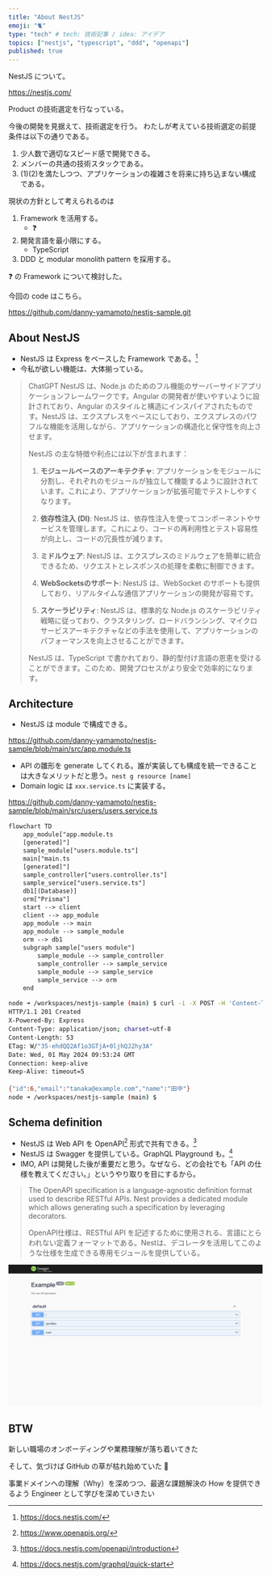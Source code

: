 ```yaml
---
title: "About NestJS"
emoji: "🐈"
type: "tech" # tech: 技術記事 / idea: アイデア
topics: ["nestjs", "typescript", "ddd", "openapi"]
published: true
---
```

NestJS について。

https://nestjs.com/

Product の技術選定を行なっている。

今後の開発を見据えて、技術選定を行う。
わたしが考えている技術選定の前提条件は以下の通りである。
1. 少人数で適切なスピード感で開発できる。
1. メンバーの共通の技術スタックである。
1. (1)(2)を満たしつつ、アプリケーションの複雑さを将来に持ち込まない構成である。

現状の方針として考えられるのは
1. Framework を活用する。
    - ❓
2. 開発言語を最小限にする。
    - TypeScript
3. DDD と modular monolith pattern を採用する。

❓ の Framework について検討した。

今回の code はこちら。

https://github.com/danny-yamamoto/nestjs-sample.git

## About NestJS
- NestJS は Express をベースした Framework である。[^3]
- 今私が欲しい機能は、大体揃っている。
> ChatGPT
> NestJS は、Node.js のためのフル機能のサーバーサイドアプリケーションフレームワークです。Angular の開発者が使いやすいように設計されており、Angular のスタイルと構造にインスパイアされたものです。NestJS は、エクスプレスをベースにしており、エクスプレスのパワフルな機能を活用しながら、アプリケーションの構造化と保守性を向上させます。
> 
> NestJS の主な特徴や利点には以下が含まれます：
> 
> 1. **モジュールベースのアーキテクチャ**: アプリケーションをモジュールに分割し、それぞれのモジュールが独立して機能するように設計されています。これにより、アプリケーションが拡張可能でテストしやすくなります。
> 
> 2. **依存性注入 (DI)**: NestJS は、依存性注入を使ってコンポーネントやサービスを管理します。これにより、コードの再利用性とテスト容易性が向上し、コードの冗長性が減ります。
> 
> 3. **ミドルウェア**: NestJS は、エクスプレスのミドルウェアを簡単に統合できるため、リクエストとレスポンスの処理を柔軟に制御できます。
> 
> 4. **WebSocketsのサポート**: NestJS は、WebSocket のサポートも提供しており、リアルタイムな通信アプリケーションの開発が容易です。
> 
> 5. **スケーラビリティ**: NestJS は、標準的な Node.js のスケーラビリティ戦略に従っており、クラスタリング、ロードバランシング、マイクロサービスアーキテクチャなどの手法を使用して、アプリケーションのパフォーマンスを向上させることができます。
> 
> NestJS は、TypeScript で書かれており、静的型付け言語の恩恵を受けることができます。このため、開発プロセスがより安全で効率的になります。

## Architecture
- NestJS は module で構成できる。

https://github.com/danny-yamamoto/nestjs-sample/blob/main/src/app.module.ts

- API の雛形を generate してくれる。誰が実装しても構成を統一できることは大きなメリットだと思う。`nest g resource [name]`
- Domain logic は `xxx.service.ts` に実装する。

https://github.com/danny-yamamoto/nestjs-sample/blob/main/src/users/users.service.ts

```mermaid
flowchart TD
    app_module["app.module.ts
    [generated]"]
    sample_module["users.module.ts"]
    main["main.ts
    [generated]"]
    sample_controller["users.controller.ts"]
    sample_service["users.service.ts"]
    db1[(Database)]
    orm["Prisma"]
    start --> client
    client --> app_module
    app_module --> main
    app_module --> sample_module
    orm --> db1
    subgraph sample["users module"]
        sample_module --> sample_controller
        sample_controller --> sample_service
        sample_module --> sample_service
        sample_service --> orm
    end
```

```bash
node ➜ /workspaces/nestjs-sample (main) $ curl -i -X POST -H 'Content-Type: application/json' -d '{"name" : "田中" , "email" : "tanaka@example.com"}' localhost:3000/users
HTTP/1.1 201 Created
X-Powered-By: Express
Content-Type: application/json; charset=utf-8
Content-Length: 53
ETag: W/"35-ehdQQ2Af1o3GTjA+0ljhQJ2hy3A"
Date: Wed, 01 May 2024 09:53:24 GMT
Connection: keep-alive
Keep-Alive: timeout=5

{"id":6,"email":"tanaka@example.com","name":"田中"}
node ➜ /workspaces/nestjs-sample (main) $ 
```

## Schema definition
- NestJS は Web API を OpenAPI[^4] 形式で共有できる。[^1]
- NestJS は Swagger を提供している。GraphQL Playground も。[^2]
- IMO, API は開発した後が重要だと思う。なぜなら、どの会社でも「API の仕様を教えてください。」というやり取りを目にするから。
> The OpenAPI specification is a language-agnostic definition format used to describe RESTful APIs. Nest provides a dedicated module which allows generating such a specification by leveraging decorators.
>
> OpenAPI仕様は、RESTful API を記述するために使用される、言語にとらわれない定義フォーマットである。Nestは、デコレータを活用してこのような仕様を生成できる専用モジュールを提供している。

![alt text](/images/7e5fd225cc8041-a.png)

## BTW
新しい職場のオンボーディングや業務理解が落ち着いてきた

そして、気づけば GitHub の草が枯れ始めていた 🌱

事業ドメインへの理解（Why）を深めつつ、最適な課題解決の How を提供できるよう Engineer として学びを深めていきたい

[^1]: https://docs.nestjs.com/openapi/introduction
[^2]: https://docs.nestjs.com/graphql/quick-start
[^3]: https://docs.nestjs.com/
[^4]: https://www.openapis.org/
